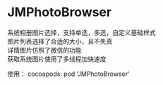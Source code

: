 # JMPhotoBrowser
系统相册图片选择，支持单选，多选，自定义基础样式  
图片列表选择了合适的大小，且不失真  
详情图片仿照了微信的功能  
获取系统图片使用了多线程加快速度  

使用：
cocoapods: pod 'JMPhotoBrowser'  
